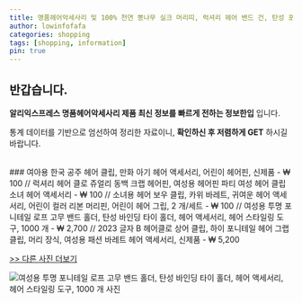 ```yaml
---
title: 명품헤어악세사리 및 100% 천연 뽕나무 실크 머리띠, 럭셔리 헤어 밴드 건, 탄성 포니테일 홀더, 여성 및 여아용 헤어 액세서리, 1.5cm, 신제품 
author: lowinfofafa
categories: shopping
tags: [shopping, information]
pin: true
---
```


## 반갑습니다. 

**알리익스프레스 명품헤어악세사리 제품 최신 정보를 빠르게 전하는 정보한입** 입니다.

통계 데이터를 기반으로 엄선하여 정리한 자료이니, **확인하신 후 저렴하게 GET** 하시길 바랍니다.

<br >
### 여아용 한국 공주 헤어 클립, 만화 아기 헤어 액세서리, 어린이 헤어핀, 신제품  - ₩ 100 // 럭셔리 헤어 클로 쥬얼리 동백 크랩 헤어핀, 여성용 헤어핀 파티 여성 헤어 클립 소녀 헤어 액세서리  - ₩ 100 // 소녀용 헤어 보우 클립, 카위 바레트, 귀여운 헤어 액세서리, 어린이 컬러 리본 머리핀, 어린이 헤어 그립, 2 개/세트  - ₩ 100 // 여성용 투명 포니테일 로프 고무 밴드 홀더, 탄성 바인딩 타이 홀더, 헤어 액세서리, 헤어 스타일링 도구, 1000 개  - ₩ 2,700 // 2023 글자 B 헤어클로 상어 클립, 하이 포니테일 헤어 그랩 클립, 머리 장식, 여성용 패션 바레트 헤어 액세서리, 신제품  - ₩ 5,200

[>> 다른 사진 더보기](https://alongwithus.com/명품헤어악세사리-5216)

![여성용 투명 포니테일 로프 고무 밴드 홀더, 탄성 바인딩 타이 홀더, 헤어 액세서리, 헤어 스타일링 도구, 1000 개  사진](https://ae04.alicdn.com/kf/Sbcb61178b5474c74b456fcc85cf65542K/Clear-Ponytail-1000-Pcs-Ropes-Rubber-Bands-Holder-Elastic-for-Women-Girls-Bind-Tie-Holder-Hair.jpg)
                        